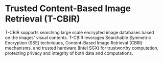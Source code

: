 # Trusted Content-Based Image Retrieval (T-CBIR)

T-CBIR supports searching large scale encrypted image databases based on the images' visual contents. T-CBIR leverages Searchable Symmetric Encryption (SSE) techniques, Content-Based Image Retrieval (CBIR) mechanisms, and trusted hardware (Intel SGX) for trustworthy computation, protecting privacy and integrity of both data and computations.
